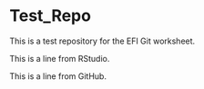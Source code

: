 # Test_Repo
This is a test repository for the EFI Git worksheet. 

This is a line from RStudio.

This is a line from GitHub.
